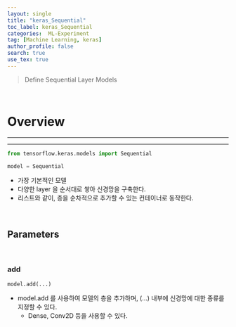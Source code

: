 ```yaml
---
layout: single
title: "keras_Sequential"
toc_label: keras_Sequential
categories:  ML-Experiment
tag: [Machine Learning, keras]
author_profile: false
search: true
use_tex: true
---
```


> Define Sequential Layer Models

<br>

# Overview

---

---

```python
from tensorflow.keras.models import Sequential

model = Sequential
```

- 가장 기본적인 모델
- 다양한 layer 을 순서대로 쌓아 신경망을 구축한다.
- 리스트와 같이, 층을 순차적으로 추가할 수 있는 컨테이너로 동작한다.

<br>

## Parameters

<br>

### add

```python
model.add(...)
```

- model.add 를 사용하여 모델의 층을 추가하며, (...) 내부에 신경망에 대한 종류를 지정할 수 있다.
  - Dense, Conv2D 등을 사용할 수 있다.

<br>